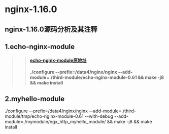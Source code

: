 
nginx-1.16.0
====
nginx-1.16.0源码分析及其注释
----

## 1.echo-nginx-module<br>
>> ####  [echo-nginx-module原地址](https://github.com/openresty/echo-nginx-module)<br>
>> #### ./configure --prefix=/data4/nginx/nginx --add-module=./third-module/echo-nginx-module-0.61 && make -j8 && make install
 

## 2.myhello-module<br>
./configure --prefix=/data4/nginx/nginx --add-module=./third-module/tmp/echo-nginx-module-0.61 --with-debug --add-module=./mymodule/ngx_http_myhello_module/  && make -j8 && make install

